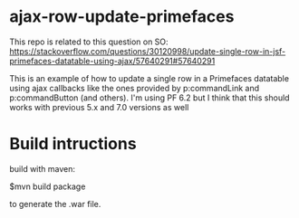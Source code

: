# ajax-row-update-primefaces

This repo is related to this question on SO: https://stackoverflow.com/questions/30120998/update-single-row-in-jsf-primefaces-datatable-using-ajax/57640291#57640291

This is an example of how to update a single row in a Primefaces datatable using ajax callbacks like the ones provided by p:commandLink and p:commandButton (and others). I'm using PF 6.2 but I think that this should works with previous 5.x and 7.0 versions as well

# Build intructions 

build with maven:

$mvn build package

to generate the .war file.
